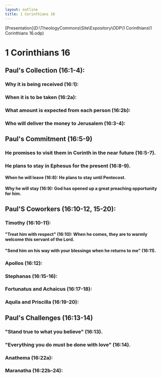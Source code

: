 ```yaml
---
layout: outline
title: 1 Corinthians 16
---
```

[Presentation](D:\TheologyCommons\Site\Expository\ODP\1 Corinthians\1 Corinthians 16.odp)
# 1 Corinthians 16 
## Paul\'s Collection (16:1-4): 
###  Why it is being received (16:1): 
###  When it is to be taken (16:2a): 
###  What amount is expected from each person (16:2b): 
###  Who will deliver the money to Jerusalem (16:3-4): 
## Paul\'s Commitment (16:5-9) 
###  He promises to visit them in Corinth in the near future (16:5-7). 
###  He plans to stay in Ephesus for the present (16:8-9). 
####  When he will leave (16:8): He plans to stay until Pentecost. 
####  Why he will stay (16:9): God has opened up a great preaching opportunity for him. 
## Paul\'S Coworkers (16:10-12, 15-20): 
###  Timothy (16:10-11): 
####  \"Treat him with respect\" (16:10): When he comes, they are to warmly welcome this servant of the Lord. 
####  \"Send him on his way with your blessings when he returns to me\" (16:11). 
###  Apollos (16:12): 
###  Stephanas (16:15-16): 
###  Fortunatus and Achaicus (16:17-18): 
###  Aquila and Priscilla (16:19-20): 
## Paul\'s Challenges (16:13-14) 
###  \"Stand true to what you believe\" (16:13). 
###  \"Everything you do must be done with love\" (16:14). 
###  Anathema (16:22a): 
###  Maranatha (16:22b-24): 
